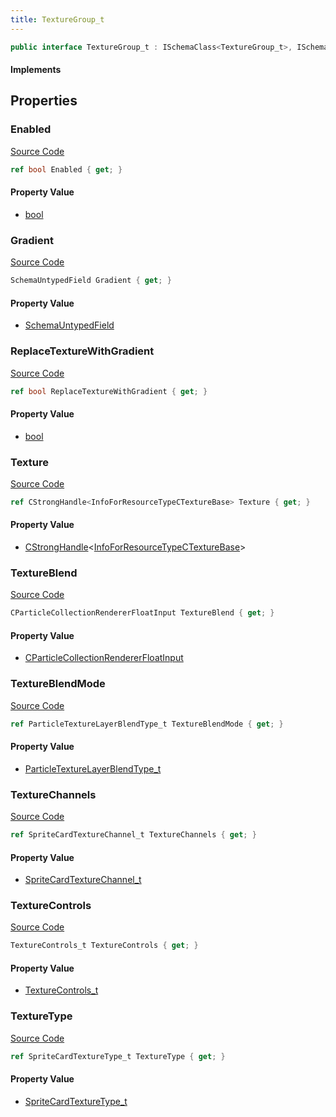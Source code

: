 ```yaml
---
title: TextureGroup_t
---
```


```csharp
public interface TextureGroup_t : ISchemaClass<TextureGroup_t>, ISchemaField, ISchemaClass, INativeHandle
```

#### Implements

## Properties

### Enabled

[Source Code](https://github.com/swiftly-solution/swiftlys2/blob/beta/managed/src/SwiftlyS2.Generated/Schemas/Interfaces/TextureGroup_t.cs#L16)

```csharp
ref bool Enabled { get; }
```

#### Property Value

- [bool](https://learn.microsoft.com/dotnet/api/system.boolean)

### Gradient

[Source Code](https://github.com/swiftly-solution/swiftlys2/blob/beta/managed/src/SwiftlyS2.Generated/Schemas/Interfaces/TextureGroup_t.cs#L23)

```csharp
SchemaUntypedField Gradient { get; }
```

#### Property Value

- [SchemaUntypedField](/docs/api/shared/schemas/schemauntypedfield)

### ReplaceTextureWithGradient

[Source Code](https://github.com/swiftly-solution/swiftlys2/blob/beta/managed/src/SwiftlyS2.Generated/Schemas/Interfaces/TextureGroup_t.cs#L18)

```csharp
ref bool ReplaceTextureWithGradient { get; }
```

#### Property Value

- [bool](https://learn.microsoft.com/dotnet/api/system.boolean)

### Texture

[Source Code](https://github.com/swiftly-solution/swiftlys2/blob/beta/managed/src/SwiftlyS2.Generated/Schemas/Interfaces/TextureGroup_t.cs#L20)

```csharp
ref CStrongHandle<InfoForResourceTypeCTextureBase> Texture { get; }
```

#### Property Value

- [CStrongHandle](/docs/api/shared/natives/cstronghandle-1)<[InfoForResourceTypeCTextureBase](/docs/api/shared/schemadefinitions/infoforresourcetypectexturebase)>

### TextureBlend

[Source Code](https://github.com/swiftly-solution/swiftlys2/blob/beta/managed/src/SwiftlyS2.Generated/Schemas/Interfaces/TextureGroup_t.cs#L31)

```csharp
CParticleCollectionRendererFloatInput TextureBlend { get; }
```

#### Property Value

- [CParticleCollectionRendererFloatInput](/docs/api/shared/schemadefinitions/cparticlecollectionrendererfloatinput)

### TextureBlendMode

[Source Code](https://github.com/swiftly-solution/swiftlys2/blob/beta/managed/src/SwiftlyS2.Generated/Schemas/Interfaces/TextureGroup_t.cs#L29)

```csharp
ref ParticleTextureLayerBlendType_t TextureBlendMode { get; }
```

#### Property Value

- [ParticleTextureLayerBlendType_t](/docs/api/shared/schemadefinitions/particletexturelayerblendtype_t)

### TextureChannels

[Source Code](https://github.com/swiftly-solution/swiftlys2/blob/beta/managed/src/SwiftlyS2.Generated/Schemas/Interfaces/TextureGroup_t.cs#L27)

```csharp
ref SpriteCardTextureChannel_t TextureChannels { get; }
```

#### Property Value

- [SpriteCardTextureChannel_t](/docs/api/shared/schemadefinitions/spritecardtexturechannel_t)

### TextureControls

[Source Code](https://github.com/swiftly-solution/swiftlys2/blob/beta/managed/src/SwiftlyS2.Generated/Schemas/Interfaces/TextureGroup_t.cs#L33)

```csharp
TextureControls_t TextureControls { get; }
```

#### Property Value

- [TextureControls_t](/docs/api/shared/schemadefinitions/texturecontrols_t)

### TextureType

[Source Code](https://github.com/swiftly-solution/swiftlys2/blob/beta/managed/src/SwiftlyS2.Generated/Schemas/Interfaces/TextureGroup_t.cs#L25)

```csharp
ref SpriteCardTextureType_t TextureType { get; }
```

#### Property Value

- [SpriteCardTextureType_t](/docs/api/shared/schemadefinitions/spritecardtexturetype_t)

